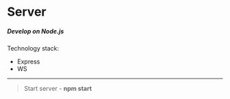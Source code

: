 # Server 

##### Develop on Node.js

Technology stack:
* Express
* WS
---
> Start server - **npm start**